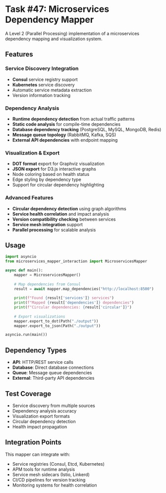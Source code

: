 # Task #47: Microservices Dependency Mapper

A Level 2 (Parallel Processing) implementation of a microservices dependency mapping and visualization system.

## Features

### Service Discovery Integration
- **Consul** service registry support
- **Kubernetes** service discovery
- Automatic service metadata extraction
- Version information tracking

### Dependency Analysis
- **Runtime dependency detection** from actual traffic patterns
- **Static code analysis** for compile-time dependencies
- **Database dependency tracking** (PostgreSQL, MySQL, MongoDB, Redis)
- **Message queue topology** (RabbitMQ, Kafka, SQS)
- **External API dependencies** with endpoint mapping

### Visualization & Export
- **DOT format** export for Graphviz visualization
- **JSON export** for D3.js interactive graphs
- Node coloring based on health status
- Edge styling by dependency type
- Support for circular dependency highlighting

### Advanced Features
- **Circular dependency detection** using graph algorithms
- **Service health correlation** and impact analysis
- **Version compatibility checking** between services
- **Service mesh integration** support
- **Parallel processing** for scalable analysis

## Usage

```python
import asyncio
from microservices_mapper_interaction import MicroservicesMapper

async def main():
    mapper = MicroservicesMapper()
    
    # Map dependencies from Consul
    result = await mapper.map_dependencies("http://localhost:8500")
    
    print(f"Found {result['services']} services")
    print(f"Mapped {result['dependencies']} dependencies")
    print(f"Circular dependencies: {result['circular']}")
    
    # Export visualizations
    mapper.export_to_dot(Path("./output"))
    mapper.export_to_json(Path("./output"))

asyncio.run(main())
```

## Dependency Types

- **API**: HTTP/REST service calls
- **Database**: Direct database connections
- **Queue**: Message queue dependencies
- **External**: Third-party API dependencies

## Test Coverage

- Service discovery from multiple sources
- Dependency analysis accuracy
- Visualization export formats
- Circular dependency detection
- Health impact propagation

## Integration Points

This mapper can integrate with:
- Service registries (Consul, Etcd, Kubernetes)
- APM tools for runtime analysis
- Service mesh sidecars (Istio, Linkerd)
- CI/CD pipelines for version tracking
- Monitoring systems for health correlation